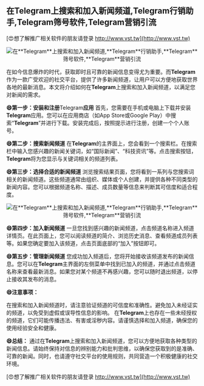 ## **在**Telegram**上搜索和加入新闻频道,**Telegram**行销助手,**Telegram**筛号软件,**Telegram**营销引流**

[😍想了解推广相关软件的朋友请登录 http://www.vst.tw](http://www.vst.tw)

 <center><img src="https://vst.tw/MP4/tuiguang/png/5.png" alt="在**Telegram**上搜索和加入新闻频道,**Telegram**行销助手,**Telegram**筛号软件,**Telegram**营销引流"></center>

在如今信息爆炸的时代，获取即时且可靠的新闻信息变得尤为重要。而**Telegram**作为一款广受欢迎的社交平台，提供了许多新闻频道，让用户可以方便地获取世界各地的最新消息。本文将介绍如何在**Telegram**上搜索和加入新闻频道，以满足您对新闻的需求。

**😄第一步：安装和注册**Telegram**应用**
首先，您需要在手机或电脑上下载并安装**Telegram**应用。您可以在应用商店（如App Store或Google Play）中搜索“**Telegram**”并进行下载。安装完成后，按照提示进行注册，创建一个个人账号。

**😄第二步：搜索新闻频道**
在**Telegram**的主界面上，您会看到一个搜索栏。在搜索栏中输入您感兴趣的新闻关键词，如“国际新闻”、“科技资讯”等。点击搜索按钮，**Telegram**将为您显示与关键词相关的频道列表。

**😄第三步：选择合适的新闻频道**
浏览搜索结果页面，您将看到一系列与您搜索词相关的新闻频道。这些频道通常由组织、媒体或个人创建，并提供各种不同类型的新闻内容。您可以根据频道名称、描述、成员数量等信息来判断其可信度和适合程度。

 <center><img src="https://vst.tw/MP4/tuiguang/png/0.png" alt="在**Telegram**上搜索和加入新闻频道,**Telegram**行销助手,**Telegram**筛号软件,**Telegram**营销引流"></center>

**😄第四步：加入新闻频道**
一旦您找到感兴趣的新闻频道，点击频道名称进入频道详情页。在此页面上，您可以阅读频道的简介、浏览历史消息、查看频道成员列表等。如果您确定要加入该频道，点击页面底部的“加入”按钮即可。

**😄第五步：管理新闻频道**
您成功加入频道后，您将开始接收该频道发布的新闻信息。您可以在**Telegram**主界面的左侧菜单中找到已加入的频道，并通过点击频道名称来查看最新消息。如果您对某个频道不再感兴趣，您可以随时退出频道，以停止接收其发布的消息。

**😄注意事项：**

在搜索和加入新闻频道时，请注意验证频道的可信度和准确性。避免加入未经证实的频道，以免受到虚假或误导性信息的影响。
在**Telegram**上也存在一些未经授权的频道，它们可能传播违法、有害或淫秽内容。请谨慎选择和加入频道，确保您的使用经验安全和健康。

**😄总结：**
通过在**Telegram**上搜索和加入新闻频道，您可以方便地获取各种类型的新闻信息。请始终保持对信息的辨别能力和批判思维，以确保您获取到的是准确、可靠的新闻。同时，也请遵守社交平台的使用规则，共同营造一个积极健康的社交环境。

[😍想了解推广相关软件的朋友请登录 http://www.vst.tw](http://www.vst.tw)



